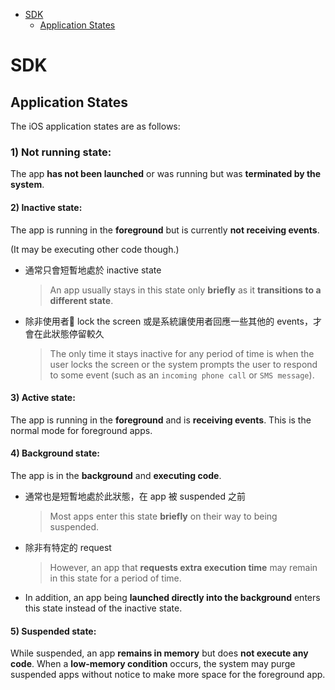 * [SDK](#sdk)
  * [Application States](#application-states)  

# SDK

## Application States
The iOS application states are as follows:

### 1) Not running state: 
The app **has not been launched** or was running but was **terminated by the system**.  

#### 2) Inactive state:
The app is running in the **foreground** but is currently **not receiving events**. 

(It may be executing other code though.) 
* 通常只會短暫地處於 inactive state
  >An app usually stays in this state only **briefly** as it **transitions to a different state**. 
* 除非使用者 lock the screen 或是系統讓使用者回應一些其他的 events，才會在此狀態停留較久
  >The only time it stays inactive for any period of time is when the user locks the screen or the system prompts the user to respond to some event (such as an `incoming phone call` or `SMS message`).  

#### 3) Active state: 
The app is running in the **foreground** and is **receiving events**. 
This is the normal mode for foreground apps.  

#### 4) Background state:
The app is in the **background** and **executing code**. 

* 通常也是短暫地處於此狀態，在 app 被 suspended 之前
  > Most apps enter this state **briefly** on their way to being suspended. 
* 除非有特定的 request
  > However, an app that **requests extra execution time** may remain in this state for a period of time. 
* In addition, an app being **launched directly into the background** enters this state instead of the inactive state.  

#### 5) Suspended state:
While suspended, an app **remains in memory** but does **not execute any code**.
When a **low-memory condition** occurs, the system may purge suspended apps without notice to make more space for the foreground app.